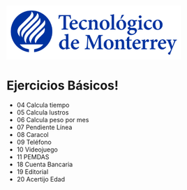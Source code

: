 ![Tec de Monterrey](images/logotecmty.png)
# Ejercicios Básicos!

- 04 Calcula tiempo
- 05 Calcula lustros
- 06 Calcula peso por mes
- 07 Pendiente Línea
- 08 Caracol
- 09 Teléfono
- 10 Videojuego
- 11 PEMDAS
- 18 Cuenta Bancaria
- 19 Editorial
- 20 Acertijo Edad